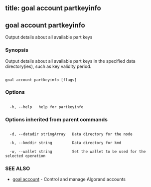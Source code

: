 title: goal account partkeyinfo
---
## goal account partkeyinfo



Output details about all available part keys



### Synopsis



Output details about all available part keys in the specified data directory(ies), such as key validity period.



```

goal account partkeyinfo [flags]

```



### Options



```

  -h, --help   help for partkeyinfo

```



### Options inherited from parent commands



```

  -d, --datadir stringArray   Data directory for the node

  -k, --kmddir string         Data directory for kmd

  -w, --wallet string         Set the wallet to be used for the selected operation

```



### SEE ALSO



* [goal account](../../account/account/)	 - Control and manage Algorand accounts



